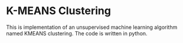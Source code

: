 # K-MEANS Clustering
This is implementation of an unsupervised machine learning algorithm named KMEANS clustering. The code is written in python.
